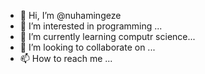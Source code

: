 - 👋 Hi, I’m @nuhamingeze
- 👀 I’m interested in programming ...
- 🌱 I’m currently learning computr science...
- 💞️ I’m looking to collaborate on ...
- 📫 How to reach me ...

<!---
nuhamingeze/nuhamingeze is a ✨ special ✨ repository because its `README.md` (this file) appears on your GitHub profile.
You can click the Preview link to take a look at your changes.
--->
